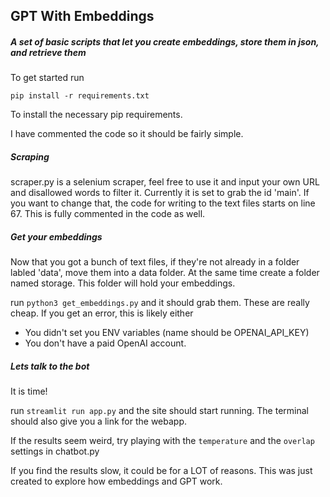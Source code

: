 ## GPT With Embeddings

##### A set of basic scripts that let you create embeddings, store them in json, and retrieve them 

To get started run 

```
pip install -r requirements.txt
```

To install the necessary pip requirements. 

I have commented the code so it should be fairly simple.  

##### Scraping

scraper.py is a selenium scraper, feel free to use it and input your own URL and disallowed words to filter it.  Currently it is set to grab the id 'main'. If you want to change that, the code for writing to the text files starts on line 67. This is fully commented in the code as well.

##### Get your embeddings

Now that you got a bunch of  text files, if they're not already in a folder labled 'data', move them into a data folder. At the same time create a folder named storage. This folder will hold your embeddings.

run `python3 get_embeddings.py` and it should grab them. These are really cheap. If you get an error, this is likely either 

- You didn't set you ENV variables (name should be OPENAI_API_KEY)
- You don't have a paid OpenAI account. 

##### Lets talk to the bot

It is time! 

run `streamlit run app.py` and the site should start running. The terminal should also give you a link for the webapp.

If the results seem weird, try playing with the `temperature` and the `overlap` settings in chatbot.py

If you find the results slow, it could be for a LOT of reasons. This was just created to explore how embeddings and GPT work.